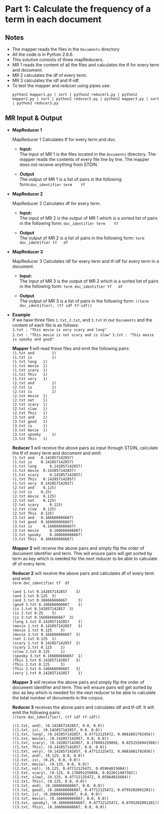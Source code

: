 # Part 1:  Calculate the frequency of a term in each document

## Notes
* The mapper reads the files in the `Documents` directory
* All the code is in Python 2.6.6.
* This solution consists of three mapReducers.
* MR 1 reads the content of all the files and calculates the tf for every term and document.
* MR 2 calculates the df of every term.
* MR 3 calculates the idf and tf-idf.
* To test the mapper and reducer using pipes use:  
    ```
    python2 mapper1.py | sort | python2 reducer1.py | python2 mapper2.py | sort | python2 reducer2.py | python2 mapper3.py | sort | python2 reducer3.py
    ```


## MR Input & Output
* **MapReducer 1**

  MapReducer 1 Calculates tf for every term and doc.
  * **Input:**  
  The input of MR 1 is the files located in the `Documents` directory. The mapper reads the contents of every file line by line. The mapper does not receive anything from STDIN.
  
  * **Output**  
  The output of MR 1 is a list of pairs in the following form:`doc_identifier term    tf`

* **MapReducer 2**

  MapReducer 2 Calculates df for every term.
  * **Input:**  
  The input of MR 2 is the output of MR 1 which is a sorted list of pairs in the following form: `doc_identifier term    tf`
  
  * **Output**  
  The output of MR 2 is a list of pairs in the following form: `term doc_identifier tf   df`

* **MapReducer 3**

  MapReducer 3 Calculates idf for every term and tf-idf for every term in a document.
  * **Input:**  
  The input of MR 3 is the output of MR 2 which is a sorted list of pairs in the following form: `term doc_identifier tf   df`
  
  * **Output**  
  The output of MR 3 is a list of pairs in the following form: `((term doc_identifier), (tf idf tf-idf))`

* **Example**   
If we have three files `1.txt`, `2.txt`, and `3.txt` in our `Documents` and the content of each file is as follows:  
`1.txt : "This movie is very scary and long"`  
`2.txt : "This movie is not scary and is slow"`
`3.txt : "This movie is spooky and good"`  

  **Mapper 1** will read these files and emit the following pairs:  
  `(1.txt and	     1)`  
  `(1.txt is	     1)`  
  `(1.txt long	 1)`  
  `(1.txt movie	 1)`  
  `(1.txt scary	 1)`  
  `(1.txt This	 1)`  
  `(1.txt very	 1)`  
  `(2.txt and	     1)`  
  `(2.txt is	     1)`  
  `(2.txt is    	 1)`  
  `(2.txt movie	 1)`  
  `(2.txt not  	 1)`  
  `(2.txt scary	 1)`  
  `(2.txt slow	 1)`  
  `(2.txt This	 1)`  
  `(3.txt and 	 1)`  
  `(3.txt good	 1)`  
  `(3.txt is  	 1)`  
  `(3.txt movie	 1)`  
  `(3.txt spooky	 1)`  
  `(3.txt This	 1)`  

  **Reducer 1** will receive the above pairs as input through STDIN, calculate the tf of every term and document and emit:  
  `(1.txt and 	0.142857142857)`  
  `(1.txt is 	0.142857142857)`  
  `(1.txt long  	0.142857142857)`  
  `(1.txt movie	 0.142857142857)`  
  `(1.txt scary 	0.142857142857)`  
  `(1.txt This	 0.142857142857)`  
  `(1.txt very 	0.142857142857)`  
  `(2.txt and	 0.125)`  
  `(2.txt is 	0.25)`  
  `(2.txt movie	 0.125)`  
  `(2.txt not	 0.125)`  
  `(2.txt scary 	0.125)`  
  `(2.txt slow	 0.125)`  
  `(2.txt This 	0.125)`  
  `(3.txt and 	0.166666666667)`  
  `(3.txt good 	0.166666666667)`  
  `(3.txt is 	 0.166666666667)`  
  `(3.txt movie 	0.166666666667)`  
  `(3.txt spooky 	0.166666666667)`  
  `(3.txt This 	0.166666666667)`

  **Mapper 2** will receive the above pairs and simply flip the order of document identifier and term. This will ensure pairs will get sorted by term as key which is needed for the next reducer to be able to calculate df of every term.


  **Reducer 2** will receive the above pairs and calculates df of every term and emit:   
  `term doc_identifier tf  df`  

  `(and 1.txt 0.142857142857 	3)`  
  `(and 2.txt 0.125	 3)`  
  `(and 3.txt 0.166666666667	 3)`  
  `(good 3.txt 0.166666666667	 1)`  
  `(is 1.txt 0.142857142857	 3)`  
  `(is 2.txt 0.25	 3)`  
  `(is 3.txt 0.166666666667	 3)`  
  `(long 1.txt 0.142857142857	 1)`  
  `(movie 1.txt 0.142857142857	 3)`  
  `(movie 2.txt 0.125	 3)`  
  `(movie 3.txt 0.166666666667 	3)`  
  `(not 2.txt 0.125	 1)`  
  `(scary 1.txt 0.142857142857 	2)`  
  `(scary 2.txt 0.125	 2)`  
  `(slow 2.txt 0.125	 1)`  
  `(spooky 3.txt 0.166666666667	 1)`  
  `(This 1.txt 0.142857142857 	3)`  
  `(This 2.txt 0.125	 3)`  
  `(This 3.txt 0.166666666667 	3)`  
  `(very 1.txt 0.142857142857	 1)`

  **Mapper 3** will receive the above pairs and simply flip the order of document identifier and term. This will ensure pairs will get sorted by doc as key which is needed for the next reducer to be able to calculate the total number of documents in the corpus.

  **Reducer 3** receives the above pairs and calculates idf and tf-idf. It will emit the following pairs:  
  `((term doc_identifier), (tf idf tf-idf))`  

  `((1.txt, and), (0.142857142857, 0.0, 0.0))`  
  `((1.txt, is), (0.142857142857, 0.0, 0.0))`  
  `((1.txt, long), (0.142857142857, 0.47712125472, 0.0681601792456))`  
  `((1.txt, movie), (0.142857142857, 0.0, 0.0))`  
  `((1.txt, scary), (0.142857142857, 0.176091259056, 0.0251558941508))`  
  `((1.txt, This), (0.142857142857, 0.0, 0.0))`  
  `((1.txt, very), (0.142857142857, 0.47712125472, 0.0681601792456))`  
  `((2.txt, and), (0.125, 0.0, 0.0))`  
  `((2.txt, is), (0.25, 0.0, 0.0))`  
  `((2.txt, movie), (0.125, 0.0, 0.0))`  
  `((2.txt, not), (0.125, 0.47712125472, 0.05964015684))`  
  `((2.txt, scary), (0.125, 0.176091259056, 0.022011407382))`  
  `((2.txt, slow), (0.125, 0.47712125472, 0.05964015684))`  
  `((2.txt, This), (0.125, 0.0, 0.0))`  
  `((3.txt, and), (0.166666666667, 0.0, 0.0))`  
  `((3.txt, good), (0.166666666667, 0.47712125472, 0.0795202091201))`  
  `((3.txt, is), (0.166666666667, 0.0, 0.0))`  
  `((3.txt, movie), (0.166666666667, 0.0, 0.0))`  
  `((3.txt, spooky), (0.166666666667, 0.47712125472, 0.0795202091201))`  
  `((3.txt, This), (0.166666666667, 0.0, 0.0))`